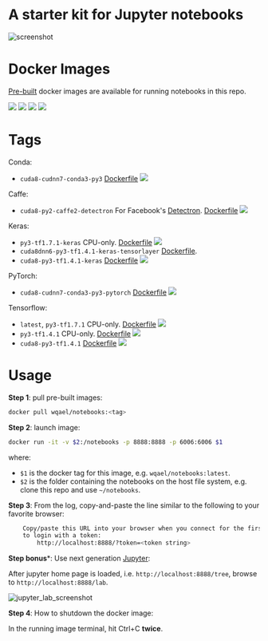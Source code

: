 # A starter kit for Jupyter notebooks

![screenshot](https://user-images.githubusercontent.com/1386868/38400484-2525b10a-398b-11e8-84a6-e9b53611ce05.jpg)


# Docker Images

[Pre-built](https://hub.docker.com/r/wqael/notebooks/) docker images are available for running notebooks in this repo.

![](https://img.shields.io/docker/automated/wqael/notebooks.svg)
![](https://img.shields.io/docker/build/wqael/notebooks.svg)
![](https://img.shields.io/docker/pulls/wqael/notebooks.svg)
![](https://img.shields.io/docker/stars/wqael/notebooks.svg)


# Tags

Conda:

* `cuda8-cudnn7-conda3-py3` [Dockerfile](cuda8-cudnn7-conda3-py3/Dockerfile) [![](https://images.microbadger.com/badges/image/wqael/notebooks:cuda8-cudnn7-conda3-py3.svg)](https://microbadger.com/images/wqael/notebooks:cuda8-cudnn7-conda3-py3 )

Caffe:

* `cuda8-py2-caffe2-detectron` For Facebook's [Detectron](https://github.com/facebookresearch/Detectron). [Dockerfile](cuda8-py2-caffe2-detectron/Dockerfile) [![](https://images.microbadger.com/badges/image/wqael/notebooks:cuda8-py2-caffe2-detectron.svg)](https://microbadger.com/images/wqael/notebooks:cuda8-py2-caffe2-detectron )

Keras:

* `py3-tf1.7.1-keras` CPU-only. [Dockerfile](py3-tf1.7.1-keras/Dockerfile) [![](https://images.microbadger.com/badges/image/wqael/notebooks:py3-tf1.7.1-keras.svg)](https://microbadger.com/images/wqael/notebooks:py3-tf1.7.1-keras )
* `cuda8dnn6-py3-tf1.4.1-keras-tensorlayer` [Dockerfile](cuda8dnn6-py3-tf1.4.1-keras-tensorlayer/Dockerfile).
* `cuda8-py3-tf1.4.1-keras` [Dockerfile](cuda8-py3-tf1.4.1-keras/Dockerfile) [![](https://images.microbadger.com/badges/image/wqael/notebooks:cuda8-py3-tf1.4.1-keras.svg)](https://microbadger.com/images/wqael/notebooks:cuda8-py3-tf1.4.1-keras )

PyTorch:

* `cuda8-cudnn7-conda3-py3-pytorch` [Dockerfile](cuda8-cudnn7-conda3-py3-pytorch/Dockerfile) [![](https://images.microbadger.com/badges/image/wqael/notebooks:cuda8-cudnn7-conda3-py3-pytorch.svg)](https://microbadger.com/images/wqael/notebooks:cuda8-cudnn7-conda3-py3-pytorch )

Tensorflow:

* `latest`, `py3-tf1.7.1` CPU-only. [Dockerfile](py3-tf1.7.1/Dockerfile) [![](https://images.microbadger.com/badges/image/wqael/notebooks:py3-tf1.7.1.svg)](https://microbadger.com/images/wqael/notebooks:py3-tf1.7.1 )
* `py3-tf1.4.1` CPU-only. [Dockerfile](py3-tf1.4.1/Dockerfile) [![](https://images.microbadger.com/badges/image/wqael/notebooks:py3-tf1.4.1.svg)](https://microbadger.com/images/wqael/notebooks:py3-tf1.4.1 )
* `cuda8-py3-tf1.4.1` [Dockerfile](cuda8-py3-tf1.4.1/Dockerfile) [![](https://images.microbadger.com/badges/image/wqael/notebooks:cuda8-py3-tf1.4.1.svg)](https://microbadger.com/images/wqael/notebooks:cuda8-py3-tf1.4.1 )


# Usage

**Step 1**: pull pre-built images:

```sh
docker pull wqael/notebooks:<tag>
```

**Step 2**: launch image:

```sh
docker run -it -v $2:/notebooks -p 8888:8888 -p 6006:6006 $1
```

where:

* `$1` is the docker tag for this image, e.g. `wqael/notebooks:latest`.
* `$2` is the folder containing the notebooks on the host file system, e.g. clone this repo and use `~/notebooks`.


**Step 3**: From the log, copy-and-paste the line similar to the following to your favorite browser:

```sh
    Copy/paste this URL into your browser when you connect for the first time,
    to login with a token:
        http://localhost:8888/?token=<token string>
```

**Step bonus***: Use next generation [Jupyter](http://jupyterlab.readthedocs.io/en/latest/):

After jupyter home page is loaded, i.e. `http://localhost:8888/tree`, browse to `http://localhost:8888/lab`.

![jupyter_lab_screenshot](https://user-images.githubusercontent.com/1386868/38536941-ce8effb0-3cc6-11e8-936b-fe5d80fdc660.jpg)

**Step 4**: How to shutdown the docker image:

In the running image terminal, hit Ctrl+C **twice**.
